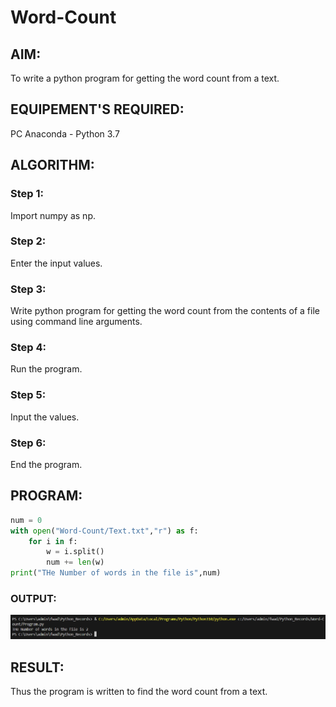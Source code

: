 # Word-Count
## AIM:
To write a python program for getting the word count from a text.
## EQUIPEMENT'S REQUIRED: 
PC
Anaconda - Python 3.7
## ALGORITHM: 
### Step 1:
Import numpy as np.
### Step 2: 
 Enter the input values.
### Step 3: 
Write python program for getting the word count from the contents of a file using command line arguments.
### Step 4:  
Run the program.
### Step 5: 
Input the values.
### Step 6: 
End the program.

## PROGRAM:
```python
num = 0
with open("Word-Count/Text.txt","r") as f:
    for i in f:
        w = i.split()
        num += len(w)
print("THe Number of words in the file is",num)
```
### OUTPUT:
![Exp_9](image.png)

## RESULT:
Thus the program is written to find the word count from a text.
